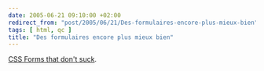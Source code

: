 ```yaml
---
date: 2005-06-21 09:10:00 +02:00
redirect_from: "post/2005/06/21/Des-formulaires-encore-plus-mieux-bien"
tags: [ html, qc ]
title: "Des formulaires encore plus mieux bien"
---
```


[CSS Forms that don't
suck](http://jeffhowden.com/code/css/forms/).
